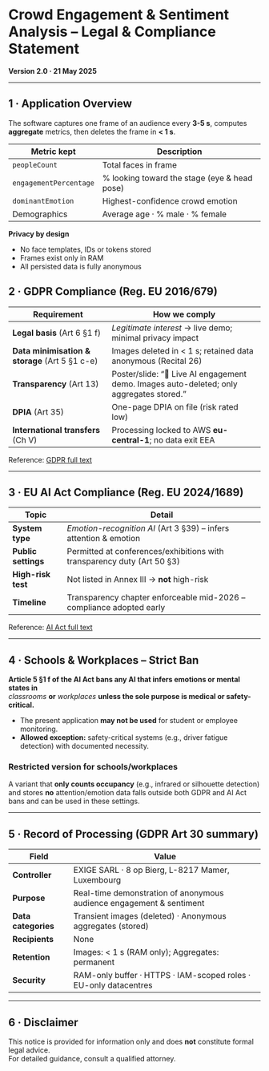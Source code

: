 # Crowd Engagement & Sentiment Analysis – Legal & Compliance Statement  
**Version 2.0 · 21 May 2025**

---

## 1 · Application Overview
The software captures one frame of an audience every **3-5 s**, computes **aggregate** metrics, then deletes the frame in **< 1 s**.

| Metric kept | Description |
|-------------|-------------|
| `peopleCount` | Total faces in frame |
| `engagementPercentage` | % looking toward the stage (eye & head pose) |
| `dominantEmotion` | Highest-confidence crowd emotion |
| Demographics | Average age · % male · % female |

**Privacy by design**

* No face templates, IDs or tokens stored  
* Frames exist only in RAM  
* All persisted data is fully anonymous


## 2 · GDPR Compliance (Reg. EU 2016/679)

| Requirement                             | How we comply                                                                                   |
|-----------------------------------------|------------------------------------------------------------------------------------------------|
| **Legal basis** (Art 6 §1 f)            | *Legitimate interest* → live demo; minimal privacy impact                                       |
| **Data minimisation & storage** (Art 5 §1 c-e) | Images deleted in < 1 s; retained data anonymous (Recital 26)                                    |
| **Transparency** (Art 13)               | Poster/slide: “🚨 Live AI engagement demo. Images auto-deleted; only aggregates stored.”        |
| **DPIA** (Art 35)                       | One-page DPIA on file (risk rated low)                                                         |
| **International transfers** (Ch V)      | Processing locked to AWS **eu-central-1**; no data exit EEA                                     |

Reference: [GDPR full text](https://eur-lex.europa.eu/legal-content/EN/TXT/?uri=CELEX%3A32016R0679)

---

## 3 · EU AI Act Compliance (Reg. EU 2024/1689)

| Topic                              | Detail                                                                                     |
|------------------------------------|-------------------------------------------------------------------------------------------|
| **System type**                    | *Emotion-recognition AI* (Art 3 §39) – infers attention & emotion                          |
| **Public settings**                | Permitted at conferences/exhibitions with transparency duty (Art 50 §3)                    |
| **High-risk test**                 | Not listed in Annex III → **not** high-risk                                               |
| **Timeline**                       | Transparency chapter enforceable mid-2026 – compliance adopted early                      |

Reference: [AI Act full text](https://eur-lex.europa.eu/legal-content/EN/TXT/?uri=CELEX%3A32024R1689)

---

## 4 · Schools & Workplaces – Strict Ban

**Article 5 §1 f of the AI Act bans any AI that infers emotions or mental states in**  
*classrooms* **or** *workplaces* **unless the sole purpose is medical or safety-critical.**

- The present application **may not be used** for student or employee monitoring.  
- **Allowed exception:** safety-critical systems (e.g., driver fatigue detection) with documented necessity.

### Restricted version for schools/workplaces

A variant that **only counts occupancy** (e.g., infrared or silhouette detection) and stores **no** attention/emotion data falls outside both GDPR and AI Act bans and can be used in these settings.

---

## 5 · Record of Processing (GDPR Art 30 summary)

| Field             | Value                                                              |
|-------------------|--------------------------------------------------------------------|
| **Controller**    | EXIGE SARL · 8 op Bierg, L-8217 Mamer, Luxembourg                  |
| **Purpose**       | Real-time demonstration of anonymous audience engagement & sentiment |
| **Data categories** | Transient images (deleted) · Anonymous aggregates (stored)       |
| **Recipients**    | None                                                               |
| **Retention**     | Images: < 1 s (RAM only); Aggregates: permanent                    |
| **Security**      | RAM-only buffer · HTTPS · IAM-scoped roles · EU-only datacentres    |

---

## 6 · Disclaimer

This notice is provided for information only and does **not** constitute formal legal advice.  
For detailed guidance, consult a qualified attorney.

